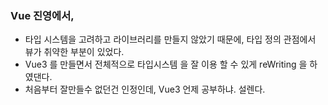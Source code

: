 ### Vue 진영에서,
- 타입 시스템을 고려하고 라이브러리를 만들지 않았기 때문에, 타입 정의 관점에서 뷰가 취약한 부분이 있었다.
- Vue3 를 만들면서 전체적으로 타입시스템 을 잘 이용 할 수 있게 reWriting 을 하였댄다.
- 처음부터 잘만들수 없던건 인정인데, Vue3 언제 공부하냐. 설렌다.